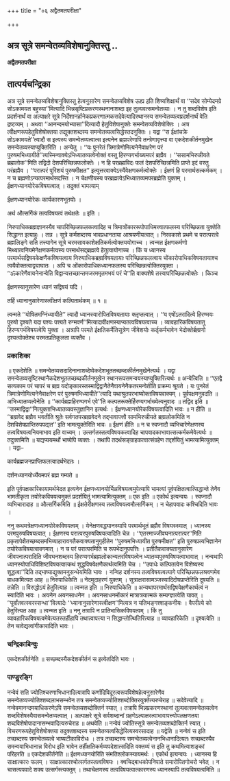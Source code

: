 +++
title = "०६ अद्वैतमतपरीक्षा"

+++


## अत्र सूत्रे समन्वेतव्यविशेषानुक्तिस्तु ..

**अद्वैतमतपरीक्षा**

## **तात्पर्यचन्द्रिका**

अत्र सूत्रे समन्वेतव्यविशेषानुक्तिस्तु हेत्वनुसारेण समन्वेतव्यविशेष ऊह्य इति शिष्यशिक्षार्थं वा ‘‘सदेव सोम्येदमग्रे सोऽकामयत बहुस्या’’मित्यादि भिन्नसृष्टिप्रकरणस्थनानाशब्दा इह तुल्यवत्समन्वेतव्याः । न तु शब्दविशेष इति प्रदर्शनार्थं वा अल्पाक्षरे सूत्रे निर्देशानर्हानेकप्रकरणात्मकसदेवेत्यादिस्थानस्य समन्वेतव्यत्वप्रदर्शनार्थं वेति द्रष्टव्यम् । अथवा ‘‘आनन्दमयोभ्यासा’’दित्यादौ हेतुविशेषानुक्तेः समन्वेतव्यविशेषोक्तिः । अत्र त्वीक्षणरूपहेतुविशेषोक्तया तद्युक्तशब्दस्य समन्वेतव्यत्वसिद्धेस्तदनुक्तिः । यद्वा ‘‘स ईक्षांचक्रे सोऽकामयते’’त्यादौ स इत्यस्य समन्वेतव्यत्वात्स इत्यनेन ब्रह्मपरेणापि तन्त्रेणावृत्त्या वा एकदेशकीर्तनमुखेन समन्वेतव्यस्याप्युक्तिरिति । अन्येतु । ‘‘यः पुनरेतं त्रिमात्रेणोमित्यनेनैवाक्षरेण परं पुरुषमभिध्यायीते’’त्यस्मिन्वाक्येऽभिध्यातव्यत्वेनोक्तं वस्तु हिरण्यगर्भाख्यमपरं ब्रह्मैव । ‘‘ससामभिरुन्नीयते ब्रह्मलोक’’मिति तद्विदो देशपरिच्छिन्नफलोक्तेः । न हि परब्रह्मविदः फलं देशपरिच्छिन्नमिति प्राप्ते इदं वस्तु परंब्रह्मैव । ‘‘परात्परं पुरिशयं पुरुषमीक्षत’’ इत्युत्तरवाक्येऽस्यैवेक्षणकर्मत्वोक्तेः । ईक्षणं हि परमार्थसत्कर्मकम् । न च ब्रह्मणोऽन्यत्परमार्थसदस्ति । न चेक्षणीयस्य परब्रह्मत्वेऽभिध्यातव्यमपरब्रह्मेति युक्तम् । ईक्षणध्यानयोरेकविषयत्वात् । तदुक्तं भामत्याम्

ईक्षणध्यानयोरेकः कार्यकारणभूतयोः ।

अर्थ औत्सर्गिकं तत्वविषयत्वं तथेक्षतेः ॥ इति ।

निरुपाधिकब्रह्मज्ञानस्यैव चापरिच्छिन्नफलकत्वादिह च त्रिमात्रोंकाररूपोपाधिमत्त्वात्फलस्य परिच्छिन्नता युक्तेति सिद्धान्त इत्याहुः । तन्न । सूत्रे कर्मशब्दस्य भावप्रधानताया आश्रयणीयत्वात् । निरवकाशे प्रथमे च परात्परत्वे ब्रह्मलिङ्गे सति तत्त्यागेन सूत्रे चरमसावकाशेक्षतिकर्मत्वोक्तययोगाच्च । त्वन्मत ईक्षणकर्मणो मिथ्यात्वनियमेनेक्षणकर्मत्वस्य परमार्थसद्ब्रह्मत्वे हेतुत्वायोगाच्च । किं च ध्यानस्य परमार्थसद्विषयकेक्षणैकविषयत्वाय निरुपाधिकब्रह्मविषयतायाः परिच्छिन्नफलत्वाय चोंकारोपाधिकविषयतायाश्च त्वयैवोक्तत्वाद्व्याघातः । अपि च ओंकारोपाधिकध्यानफलस्य परिच्छिन्नत्वोक्तिरयुक्ता । ‘‘ॐकारेणैवायनेनान्वेति विद्वान्यत्तच्छान्तमजरममृतमभयं परं चे’’ति वाक्यशेषे तस्यापरिच्छिन्नत्वोक्तेः । किञ्च

ईक्षणस्यानुसारेण ध्यानं सद्विषयं यदि ।

तर्हि ध्यानानुसारेणास्त्वीक्षणं कल्पितार्थकम् ॥ १ ॥

त्वन्मते ‘‘योषितमग्निंध्यायीते’’ त्यादौ ध्यानस्यारोपितविषयतायाः क्लृप्तत्वात् । ‘‘य एषोंऽतरादित्ये हिरण्मयः पुरुषो दृश्यते यदा पश्यः पश्यते रुग्मवर्ण’’मित्यादावीक्षणस्याप्यतत्वविषयत्वाच्च । व्यावहारिकविषयतातु हिरण्यगर्भविषयत्वेपि युक्ता । अत्रापि परमते ईक्षतिकर्मेतिसूत्रेण जीवेशयोः कर्तृकर्मभावेन भेदोक्तेर्ब्रह्मणो दृश्यत्वोक्तेश्च परमतप्रतिकूलता व्यक्तैव ।

### **प्रकाशिका**

॥ एकदेशेति ॥ समन्वेतव्यसदादिनानाशब्देष्वेकदेशभूततच्छब्दकीर्तनमुखेनेत्यर्थः । यद्वा समन्वेतव्यसृष्टिस्थानैकदेशभूततच्छब्दकीर्तनमुखेन स्थानरूपसमन्वयस्याप्युक्तिरित्यर्थः ॥ अन्येत्विति ॥ ‘‘एतद्वै सत्यकाम परं चापरं च ब्रह्म यदोङ्कारस्तस्माद्विद्वानैतेनैवायनेनैकतरमन्वेतीति प्रक्रम्य श्रूयते । यः पुनरेतं त्रिमात्रेणोमित्यनेनैवाक्षरेण परं पुरुषमभिध्यायीते’’त्यादि यथाश्रुतपरभाष्योक्तविषयवाक्यम् । पूर्वपक्षमनुवदति ॥ अभिध्यातव्यत्वेनेति ॥ ‘‘कार्यब्रह्महिरण्यगर्भ एवे’’ति कल्पतरूक्तेर्हिरण्यगर्भाख्येत्यनुवादः ॥ तद्विद इति ॥ ‘‘तस्माद्विद्वा’’नित्युक्ताभिध्यातव्यवस्तुज्ञानिन इत्यर्थः । ईक्षणध्यानयोरेकविषयत्वादिति भावः ॥ न हीति ॥ ‘‘ब्रह्मवेद ब्रह्मैव भवतीति श्रुतेः सर्वगतपरब्रह्मवेदने तद्भावापत्तौ सामभिरुन्नीयते ब्रह्मलोकमिति न देशविशेषप्राप्तिरुपपद्यत’’ इति भामत्युक्तेरिति भावः ॥ ईक्षणं हीति ॥ न च स्वप्नादौ व्यभिचारेणेक्षणस्य तत्वविषयत्वनियमाभाव इति वाच्यम् । उत्सर्गतस्तत्वविषयकत्वादिह चापवादकाभावात्सत्कर्मकमेवेत्यर्थः ॥ तदुक्तमिति ॥ यद्यप्ययमर्थो भाष्येपि व्यक्तः । तथापि तदर्थसङ्ग्राहकत्वात्संग्रहेण तद्दर्शयितुं भामत्यामित्युक्तम् । यद्वा–

कार्यब्रह्मजनप्राप्तिफलत्वादर्थभेदतः ।

दर्शनध्यानयोर्ध्येयमपरं ब्रह्म गम्यते ॥

इति पूर्वपक्षकारिकायामर्थभेदत इत्यनेन ईक्षणध्यानयोर्भिन्नविषयत्वमुपेत्यापि भामत्यां पूर्वपक्षितत्वात्सिद्धान्ते तेनैव भामतीकृता तयोरेकविषयत्वमुक्तं प्रदर्शयितुं भामत्यामित्युक्तम् ॥ एक इति ॥ एकोर्थ इत्यन्वयः । स्वप्नादौ व्यभिचारादाह ॥ औत्सर्गिकमिति ॥ ईक्षतेरीक्षणस्य तत्वविषयत्वमौत्सर्गिकम् । न चेहापवादः कश्चिदिति भावः ।

ननु कथमत्रेक्षणध्यानयोरेकविषयत्वम् । येनेक्षणवद्ध्यानस्यापि परमार्थभूतं ब्रह्मैव विषयस्स्यात् । ध्यानस्य परमपुरुषविषयत्वात् । ईक्षणस्य परात्परपुरुषविषयत्वादिति चेन्न । ‘‘एतस्माज्जीवघनात्परात्पर’’मिति प्रकृतापेक्षैतच्छब्दसमभिव्याहारावगतैकवाक्यतानुगृहीतेन ‘‘पुरुषमभिध्यायीत पुरुषमीक्षत’’ इति पुरुषप्रत्यभिज्ञानेन तयोरेकविषयत्वावगमात् । न च परं परात्परमिति च रूपभेदानुपपत्तिः । प्रतीतैकवाक्यतानुसारेण जीवपनात्परादिति जीवघनशब्दस्य हिरण्यगर्भब्रह्मलोकान्यतरविषयत्वेन ध्यातव्यपुरुषविषयत्वाभावात् । नन्वथापि ध्यानस्योपाधिविशिष्टविषयत्वात्कथं शुद्धविषयेक्षणैकार्थत्वमिति चेन्न । ‘‘उपाधेः कल्पितत्वेन विशेष्यस्य शुद्धत्वा’’दिति तद्भाष्याद्युक्तमनुसन्धेयमिति भावः । नन्विह दर्शनस्य तत्वविषयत्वत्यागे परिच्छिन्नफलश्रवणमेव बाधकमित्यत आह ॥ निरुपाधिकेति ॥ नेदमुदाहरणं युक्तम् । सूत्राक्षरासामञ्जस्यादिदोषप्राप्तेरिति दूषयति ॥ तन्नेति ॥ विरुद्धोऽयं हेतुरित्याह ॥ त्वन्मत इति ॥ निरुपाधिकेति ॥ अन्यथापरमार्थसद्विषयेक्षणैकार्थत्वं न स्यादिति भावः । अयनेन अयनसाधनेन । अयनसाधनमोंकारं मात्रात्रयात्मकं सम्यग्ज्ञात्वेति यावत् । ‘‘पूर्वांतवत्स्वरस्सन्धा’’वित्यादेः ‘‘ध्यानानुसारेणास्त्वीक्षण’’मित्यत्र न यतिभङ्गश्शङ्कनीयः । वैपरीत्ये को हेतुरित्यत आह ॥ त्वन्मत इति ॥ ननु तत्रापि न प्रातिभासिकविषयत्वम् । किं तु व्यावहारिकविषयत्वमेवेत्यतस्तर्हीहापि तथात्वापत्त्या न सिद्धान्तोत्थितिरित्याह ॥ व्यावहारिकेति ॥ दृश्यत्वेति ॥ तेन चावेद्यत्वांगीकारादिति भावः ।

### **चन्द्रिकाबिन्दुः**

एकदेशकीर्तनेति ॥ सच्छब्दस्यैकदेशकीर्तनं स इत्येतदिति भावः ।

### **पाण्डुरङ्गि**

नन्वेवं सति ज्योतिश्चरणाभिधानादित्यत्रापि कर्णादिविदूरत्वरूपविशेषहेत्वनुसारेणैव समन्वेतव्यज्योतिश्शब्दलाभसम्भवेन तत्र समन्वेतव्यज्योतिश्शब्दोक्तिरयुक्तेत्यरुचेराह ॥ सदेवेत्यादि ॥ नन्वेवमानन्दमयाधिकरणेऽपि समन्वेतव्यशब्दोक्तिर्न स्यात् । तत्रापि भिन्नप्रकरणस्थानां तुल्यवत्समन्वेतव्यत्वेन शब्दविशेषस्यैवासमन्वेतव्यत्वात् । अल्पाक्षरे सूत्रे सर्वशब्दानां ग्रहणेऽल्पाक्षरत्वाभावापत्त्योपलक्षणतया शब्दविशेषोपादानासम्भवादित्यरुचेराह ॥ अथवेति ॥ नन्वेवं ज्योतिस्सूत्रे समन्वेतव्यशब्दोक्तिर्न स्यात् । विचरणरूपहेतुविशेषोक्तया तदुक्तशब्दस्य समन्वेतव्यत्वसिद्धेरित्यस्वरसादाह ॥ यद्वेति ॥ नन्वेवं स इति तच्छब्दस्य समन्वेतव्यत्वे भाष्यटीकाविरोधः । तत्र तच्छब्दस्य समन्वेतव्यत्वेनानभिधानादित्यतः सच्छब्दस्यैव समन्वयाभिधानान्न विरोध इति भावेन तर्हीक्षतिकर्मव्यपदेशात्सदिति वक्तव्यं स इति तु कथमित्याशङ्कां परिहरति ॥ एकदेशकीर्तनेति ॥ ईक्षणध्यानयोरिति संमतिश्लोकस्यायमर्थः । एकोर्थ इत्यन्वयः । ध्यानस्य हि साक्षात्कारः फलम् । साक्षात्कारश्चोत्सर्गतस्तत्वविषयः । क्वचिद्बाधकोपनिपाते समारोपितगोचरो भवेत् । न चासत्यपवादे शक्य उत्सर्गस्त्यक्तुम् । तथाचेक्षणस्य तत्वविषयत्वात्कारणस्य ध्यानस्यापि तत्वविषयत्वमिति ॥


